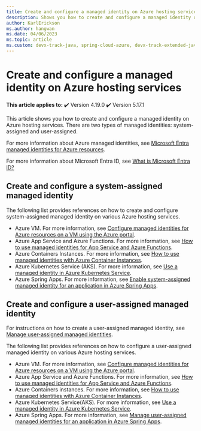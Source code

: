 ```yaml
---
title: Create and configure a managed identity on Azure hosting services
description: Shows you how to create and configure a managed identity on Azure hosting services.
author: KarlErickson
ms.author: hangwan
ms.date: 04/06/2023
ms.topic: article
ms.custom: devx-track-java, spring-cloud-azure, devx-track-extended-java
---
```


# Create and configure a managed identity on Azure hosting services

**This article applies to:** ✔️ Version 4.19.0 ✔️ Version 5.17.1

This article shows you how to create and configure a managed identity on Azure hosting services. There are two types of managed identities: system-assigned and user-assigned.

For more information about Azure managed identities, see [Microsoft Entra managed identities for Azure resources](/azure/active-directory/managed-identities-azure-resources/).

For more information about Microsoft Entra ID, see [What is Microsoft Entra ID?](/azure/active-directory/fundamentals/active-directory-whatis)

## Create and configure a system-assigned managed identity

The following list provides references on how to create and configure system-assigned managed identity on various Azure hosting services.

- Azure VM. For more information, see [Configure managed identities for Azure resources on a VM using the Azure portal](/azure/active-directory/managed-identities-azure-resources/qs-configure-portal-windows-vm).
- Azure App Service and Azure Functions. For more information, see [How to use managed identities for App Service and Azure Functions](/azure/app-service/overview-managed-identity).
- Azure Containers Instances. For more information, see [How to use managed identities with Azure Container Instances](/azure/container-instances/container-instances-managed-identity).
- Azure Kubernetes Service (AKS). For more information, see [Use a managed identity in Azure Kubernetes Service](/azure/aks/use-managed-identity).
- Azure Spring Apps. For more information, see [Enable system-assigned managed identity for an application in Azure Spring Apps](/azure/spring-apps/how-to-enable-system-assigned-managed-identity?tabs=azure-portal&pivots=sc-standard-tier).

## Create and configure a user-assigned managed identity

For instructions on how to create a user-assigned managed identity, see [Manage user-assigned managed identities](/azure/active-directory/managed-identities-azure-resources/how-manage-user-assigned-managed-identities?pivots=identity-mi-methods-azp).

The following list provides references on how to configure a user-assigned managed identity on various Azure hosting services.

- Azure VM. For more information, see [Configure managed identities for Azure resources on a VM using the Azure portal](/azure/active-directory/managed-identities-azure-resources/qs-configure-portal-windows-vm).
- Azure App Service and Azure Functions. For more information, see [How to use managed identities for App Service and Azure Functions](/azure/app-service/overview-managed-identity).
- Azure Containers instances. For more information, see [How to use managed identities with Azure Container Instances](/azure/container-instances/container-instances-managed-identity).
- Azure Kubernetes Service(AKS). For more information, see [Use a managed identity in Azure Kubernetes Service](/azure/aks/use-managed-identity#bring-your-own-control-plane-mi).
- Azure Spring Apps. For more information, see [Manage user-assigned managed identities for an application in Azure Spring Apps](/azure/spring-apps/how-to-manage-user-assigned-managed-identities?tabs=azure-portal&pivots=sc-standard-tier).
